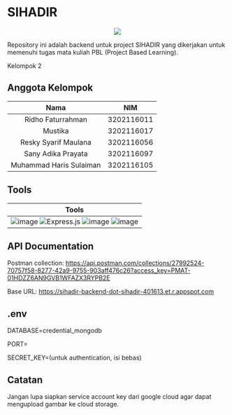 # <h1>SIHADIR</h1>

<p align="center">
  <img src="https://github.com/Sacchi4649/sihadir-backend/blob/master/logo_SIHADIR.png" >
</p>
Repository ini adalah backend untuk project SIHADIR yang dikerjakan untuk memenuhi tugas mata kuliah PBL (Project Based Learning).

Kelompok 2

## Anggota Kelompok

|          Nama           |    NIM     |
| :---------------------: | :--------: |
|    Ridho Faturrahman    | 3202116011 |
|         Mustika         | 3202116017 |
|  Resky Syarif Maulana   | 3202116056 |
|   Sany Adika Prayata    | 3202116097 |
| Muhammad Haris Sulaiman | 3202116105 |

## Tools

| Tools                                                                                                                                                                                                                                                                                                                                                                                                                                                    |
| -------------------------------------------------------------------------------------------------------------------------------------------------------------------------------------------------------------------------------------------------------------------------------------------------------------------------------------------------------------------------------------------------------------------------------------------------------- |
| ![image](https://img.shields.io/badge/Google_Cloud-4285F4?style=for-the-badge&logo=google-cloud&logoColor=white) ![Express.js](https://img.shields.io/badge/express.js-%23404d59.svg?style=for-the-badge&logo=express&logoColor=%2361DAFB) ![image](https://img.shields.io/badge/Postman-FF6C37?style=for-the-badge&logo=Postman&logoColor=white) ![image](https://img.shields.io/badge/MongoDB-4EA94B?style=for-the-badge&logo=mongodb&logoColor=white) |

## API Documentation

Postman collection:
https://api.postman.com/collections/27992524-70757f58-8277-42a9-9755-903aff476c26?access_key=PMAT-01HDZZ6AN9GVB1WFAZX3RYPB2E

Base URL:
https://sihadir-backend-dot-sihadir-401613.et.r.appspot.com

## .env

DATABASE=credential_mongodb

PORT=

SECRET_KEY=(untuk authentication, isi bebas)

## Catatan

Jangan lupa siapkan service account key dari google cloud agar dapat mengupload gambar ke cloud storage.
